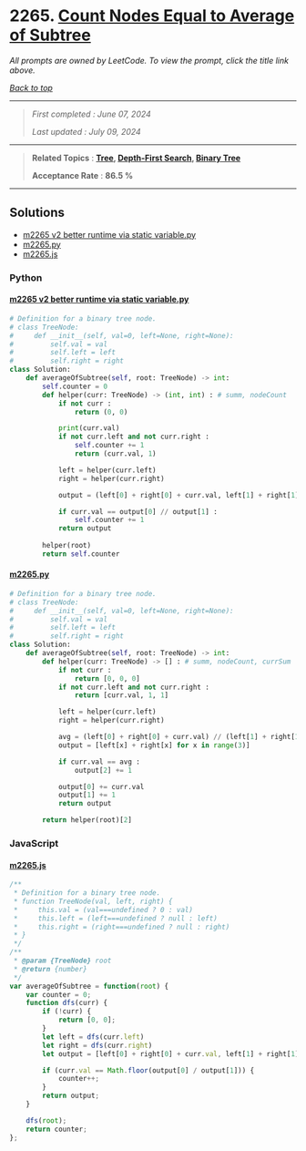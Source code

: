 # 2265. [Count Nodes Equal to Average of Subtree](<https://leetcode.com/problems/count-nodes-equal-to-average-of-subtree>)

*All prompts are owned by LeetCode. To view the prompt, click the title link above.*

*[Back to top](<../README.md>)*

------

> *First completed : June 07, 2024*
>
> *Last updated : July 09, 2024*

------

> **Related Topics** : **[Tree](<by_topic/Tree.md>), [Depth-First Search](<by_topic/Depth-First Search.md>), [Binary Tree](<by_topic/Binary Tree.md>)**
>
> **Acceptance Rate** : **86.5 %**

------

## Solutions

- [m2265 v2 better runtime via static variable.py](<../my-submissions/m2265 v2 better runtime via static variable.py>)
- [m2265.py](<../my-submissions/m2265.py>)
- [m2265.js](<../my-submissions/m2265.js>)
### Python
#### [m2265 v2 better runtime via static variable.py](<../my-submissions/m2265 v2 better runtime via static variable.py>)
```Python
# Definition for a binary tree node.
# class TreeNode:
#     def __init__(self, val=0, left=None, right=None):
#         self.val = val
#         self.left = left
#         self.right = right
class Solution:
    def averageOfSubtree(self, root: TreeNode) -> int:
        self.counter = 0
        def helper(curr: TreeNode) -> (int, int) : # summ, nodeCount
            if not curr :
                return (0, 0)

            print(curr.val)
            if not curr.left and not curr.right :
                self.counter += 1
                return (curr.val, 1)

            left = helper(curr.left)
            right = helper(curr.right)

            output = (left[0] + right[0] + curr.val, left[1] + right[1] + 1)

            if curr.val == output[0] // output[1] :
                self.counter += 1
            return output
        
        helper(root)
        return self.counter
```

#### [m2265.py](<../my-submissions/m2265.py>)
```Python
# Definition for a binary tree node.
# class TreeNode:
#     def __init__(self, val=0, left=None, right=None):
#         self.val = val
#         self.left = left
#         self.right = right
class Solution:
    def averageOfSubtree(self, root: TreeNode) -> int:
        def helper(curr: TreeNode) -> [] : # summ, nodeCount, currSum
            if not curr :
                return [0, 0, 0]
            if not curr.left and not curr.right :
                return [curr.val, 1, 1]

            left = helper(curr.left)
            right = helper(curr.right)

            avg = (left[0] + right[0] + curr.val) // (left[1] + right[1] + 1)
            output = [left[x] + right[x] for x in range(3)]

            if curr.val == avg :
                output[2] += 1

            output[0] += curr.val
            output[1] += 1
            return output

        return helper(root)[2]
```

### JavaScript
#### [m2265.js](<../my-submissions/m2265.js>)
```JavaScript
/**
 * Definition for a binary tree node.
 * function TreeNode(val, left, right) {
 *     this.val = (val===undefined ? 0 : val)
 *     this.left = (left===undefined ? null : left)
 *     this.right = (right===undefined ? null : right)
 * }
 */
/**
 * @param {TreeNode} root
 * @return {number}
 */
var averageOfSubtree = function(root) {
    var counter = 0;
    function dfs(curr) {
        if (!curr) {
            return [0, 0];
        }
        let left = dfs(curr.left)
        let right = dfs(curr.right)
        let output = [left[0] + right[0] + curr.val, left[1] + right[1] + 1];

        if (curr.val == Math.floor(output[0] / output[1])) {
            counter++;
        }
        return output;
    }

    dfs(root);
    return counter;
};
```

